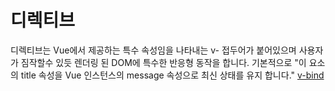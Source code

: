 ﻿# 디렉티브
디렉티브는 Vue에서 제공하는 특수 속성임을 나타내는 v- 접두어가 붙어있으며 사용자가 짐작할수 있듯 렌더링 된 DOM에 특수한 반응형 동작을 합니다. 기본적으로 "이 요소의 title 속성을 Vue 인스턴스의 message 속성으로 최신 상태를 유지 합니다."
[v-bind](https://github.com/hattaehattaecocoa/TIL/blob/master/vue/directive/v-bind.md)

